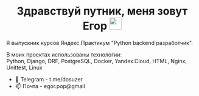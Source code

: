 <h1 align="center">Здравствуй путник, меня зовут Егор 
<img src="https://github.com/blackcater/blackcater/raw/main/images/Hi.gif" height="32"/></h1>

Я выпускник курсов Яндекс.Практикум "Python backend разработчик".

В моих проектах использованы технологии:  
Python, Django, DRF, PostgreSQL, Docker, Yandex.Cloud, HTML, Nginx, Unittest, Linux
- 💬 Telegram - t.me/dosuzer
- 📫 Почта    - egor.pop@gmail



<!--
**DOSuzer/DOSuzer** is a ✨ _special_ ✨ repository because its `README.md` (this file) appears on your GitHub profile.
### Здравствуй путник! 👋
Here are some ideas to get you started:

- 🔭 I’m currently working on ...
- 🌱 I’m currently learning ...
- 👯 I’m looking to collaborate on ...
- 🤔 I’m looking for help with ...
- 💬 Ask me about ...
- 📫 How to reach me: ...
- 😄 Pronouns: ...
- ⚡ Fun fact: ...
-->
